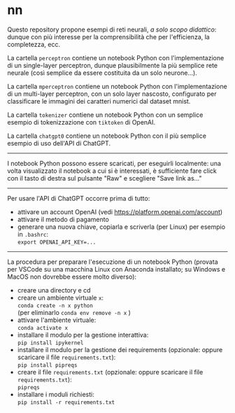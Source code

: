 # nn

Questo repository propone esempi di reti neurali, _a solo scopo didattico_:
dunque con più interesse per la comprensibilità che per l'efficienza, la completezza, ecc.

La cartella `perceptron` contiene un notebook Python con l'implementazione
di un single-layer perceptron, dunque plausibilmente la più semplice rete neurale
(così semplice da essere costituita da un solo neurone...).

La cartella `mperceptron` contiene un notebook Python con l'implementazione
di un multi-layer perceptron, con un solo layer nascosto, configurato per classificare
le immagini dei caratteri numerici dal dataset mnist. 

La cartella `tokenizer` contiene un notebook Python con un semplice esempio
di tokenizzazione con `tiktoken` di OpenAI.

La cartella `chatgpt0` contiene un notebook Python con il più semplice esempio
di uso dell'API di ChatGPT.


---
I notebook Python possono essere scaricati, per eseguirli localmente: una volta visualizzato il notebook a cui si è interessati, è sufficiente fare click con il tasto di destra sul pulsante "Raw" e scegliere "Save link as..."

---
Per usare l'API di ChatGPT occorre prima di tutto:
* attivare un account OpenAI (vedi https://platform.openai.com/account)
* attivare il metodo di pagamento
* generare una nuova chiave, copiarla e scriverla (per Linux) per esempio in `.bashrc`:  
    `export OPENAI_API_KEY=...`

---
La procedura per preparare l'esecuzione di un notebook Python (provata per VSCode su una macchina Linux con Anaconda installato; su Windows e MacOS non dovrebbe essere molto diverso):
* creare una directory e cd
* creare un ambiente virtuale `x`:  
   `conda create -n x python`  
(per eliminarlo `conda env remove -n x` )
* attivare l'ambiente virtuale:  
    `conda activate x`
* installare il modulo per la gestione interattiva:  
    `pip install ipykernel`
* installare il modulo per la gestione dei requirements (opzionale: oppure scaricare il file `requirements.txt`):  
    `pip install pipreqs`
* creare il file `requirements.txt` (opzionale: oppure scaricare il file `requirements.txt`):  
    `pipreqs`
* installare i moduli richiesti:  
    `pip install -r requirements.txt`
